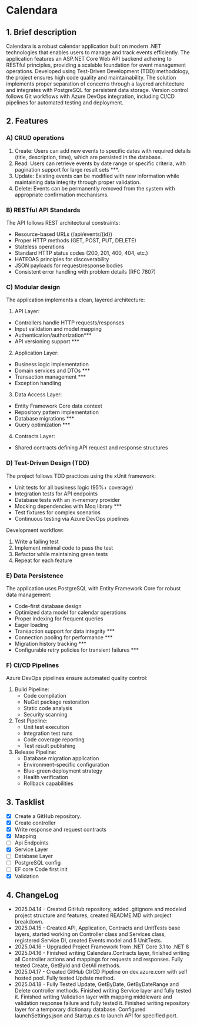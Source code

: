 # Calendara

## 1. Brief description

Calendara is a robust calendar application built on modern .NET technologies that enables users to manage and track events efficiently. The application features an ASP.NET Core Web API backend adhering to RESTful principles, providing a scalable foundation for event management operations. Developed using Test-Driven Development (TDD) methodology, the project ensures high code quality and maintainability. The solution implements proper separation of concerns through a layered architecture and integrates with PostgreSQL for persistent data storage. Version control follows Git workflows with Azure DevOps integration, including CI/CD pipelines for automated testing and deployment.

## 2. Features

### A) CRUD operations
1) Create: Users can add new events to specific dates with required details (title, description, time), which are persisted in the database.
2) Read: Users can retrieve events by date range or specific criteria, with pagination support for large result sets ***.
3) Update: Existing events can be modified with new information while maintaining data integrity through proper validation.
4) Delete: Events can be permanently removed from the system with appropriate confirmation mechanisms.

### B) RESTful API Standards
The API follows REST architectural constraints:

* Resource-based URLs (/api/events/{id})
* Proper HTTP methods (GET, POST, PUT, DELETE)
* Stateless operations
* Standard HTTP status codes (200, 201, 400, 404, etc.)
* HATEOAS principles for discoverability
* JSON payloads for request/response bodies
* Consistent error handling with problem details (RFC 7807)

### C) Modular design
The application implements a clean, layered architecture:

1) API Layer:
  + Controllers handle HTTP requests/responses
  + Input validation and model mapping
  + Authentication/authorization***
  + API versioning support ***
2) Application Layer:
  + Business logic implementation
  + Domain services and DTOs ***
  + Transaction management ***
  + Exception handling
3) Data Access Layer:
  + Entity Framework Core data context
  + Repository pattern implementation
  + Database migrations ***
  + Query optimization ***
4) Contracts Layer:
  + Shared contracts defining API request and response structures

### D) Test-Driven Design (TDD) 
The project follows TDD practices using the xUnit framework:
  + Unit tests for all business logic (95%+ coverage)
  + Integration tests for API endpoints
  + Database tests with an in-memory provider
  + Mocking dependencies with Moq library ***
  + Test fixtures for complex scenarios
  + Continuous testing via Azure DevOps pipelines

Development workflow:
  1) Write a failing test
  2) Implement minimal code to pass the test
  3) Refactor while maintaining green tests
  4) Repeat for each feature

### E) Data Persistence 
The application uses PostgreSQL with Entity Framework Core for robust data management:
  + Code-first database design
  + Optimized data model for calendar operations
  + Proper indexing for frequent queries
  + Eager loading
  + Transaction support for data integrity ***
  + Connection pooling for performance ***
  + Migration history tracking ***
  + Configurable retry policies for transient failures ***

### F) CI/CD Pipelines
Azure DevOps pipelines ensure automated quality control:
  1) Build Pipeline:
      + Code compilation
      + NuGet package restoration
      + Static code analysis
      + Security scanning
  2) Test Pipeline:
      + Unit test execution
      + Integration test runs
      + Code coverage reporting
      + Test result publishing
  3) Release Pipeline:
      + Database migration application
      + Environment-specific configuration
      + Blue-green deployment strategy
      + Health verification
      + Rollback capabilities
     
## 3. Tasklist
- [x] Create a GitHub repository.
- [x] Create controller
- [x] Write response and request contracts
- [x] Mapping
- [ ] Api Endpoints
- [x] Service Layer 
- [ ] Database Layer 
- [ ] PostgreSQL config
- [ ] EF core Code first init
- [x] Validation

## 4. ChangeLog
+ 2025.04.14 - Created GitHub repository, added .gitignore and modeled project structure and features,
created README.MD with project breakdown.
+ 2025.04.15 - Created API, Application, Contracts and UnitTests base layers, started working 
on Controller class and Services class, registered Service DI, created Events model and 5 UnitTests.  
+ 2025.04.16 - Upgraded Project Framework from .NET Core 3.1 to .NET 8
+ 2025.04.16 - Finished writing Calendara.Contracts layer, finished writing all Controller actions and
mappings for requests and responses. Fully tested Create, GetById and GetAll methods.
+ 2025.04.17 - Created GitHub CI/CD Pipeline on dev.azure.com with self hosted pool. Fully tested Update 
method.
+ 2025.04.18 - Fully Tested Update, GetByDate, GetByDateRange and Delete controller methods. Finished 
writing Service layer and fully tested it. Finished writing Validation layer with mapping middleware and 
validation response failure and fully tested it. Finished writing repository layer for a temporary dictionary
database. Configured launchSettings.json and Startup.cs to launch API for specified port.
